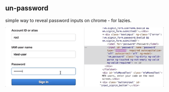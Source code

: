 ## un-password
simple way to reveal password inputs on chrome - for lazies. 

![un-password](https://github.com/ozgend/un-password/blob/master/un-password.gif)
